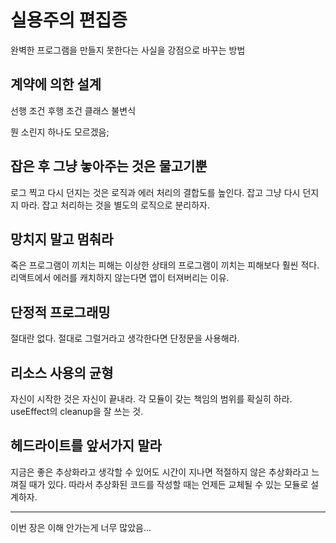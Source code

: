 # 실용주의 편집증

완벽한 프로그램을 만들지 못한다는 사실을 강점으로 바꾸는 방법

## 계약에 의한 설계

선행 조건
후행 조건
클래스 불변식

뭔 소린지 하나도 모르겠음;

## 잡은 후 그냥 놓아주는 것은 물고기뿐

로그 찍고 다시 던지는 것은 로직과 에러 처리의 결합도를 높인다.
잡고 그냥 다시 던지지 마라. 잡고 처리하는 것을 별도의 로직으로 분리하자.

## 망치지 말고 멈춰라

죽은 프로그램이 끼치는 피해는 이상한 상태의 프로그램이 끼치는 피해보다 훨씬 적다.
리액트에서 에러를 캐치하지 않는다면 앱이 터져버리는 이유.

## 단정적 프로그래밍

절대란 없다.
절대로 그럴거라고 생각한다면 단정문을 사용해라.

## 리소스 사용의 균형

자신이 시작한 것은 자신이 끝내라.
각 모듈이 갖는 책임의 범위를 확실히 하라.
useEffect의 cleanup을 잘 쓰는 것.

## 헤드라이트를 앞서가지 말라

지금은 좋은 추상화라고 생각할 수 있어도 시간이 지나면 적절하지 않은 추상화라고 느껴질 때가 있다.
따라서 추상화된 코드를 작성할 때는 언제든 교체될 수 있는 모듈로 설계하자.

---

이번 장은 이해 안가는게 너무 많았음...
